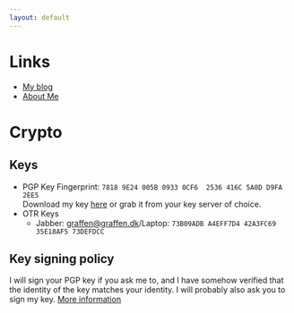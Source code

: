 ```yaml
---
layout: default
---
```


# Links

* [My blog](https://blog.graffen.dk)
* [About Me](https://about.me/graffen)

# Crypto

## Keys
* PGP Key Fingerprint: `7818 9E24 005B 0933 0CF6  2536 416C 5A0D D9FA 2EE5`  
Download my key [here](graffen.asc) or grab it from your key server of choice.
* OTR Keys
  * Jabber: graffen@graffen.dk/Laptop: `73B09ADB A4EFF7D4 42A3FC69 35E18AF5 73DEFDCC`

## Key signing policy
I will sign your PGP key if you ask me to, and I have somehow verified that the identity of the key matches your
identity. I will probably also ask you to sign my key. [More information](https://blog.graffen.dk/KeySigningPolicy)
